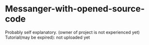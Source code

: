 # Messanger-with-opened-source-code
Probably self explanatory. (owner of project is not experienced yet)
Tutorial(may be expired): not uploaded yet
